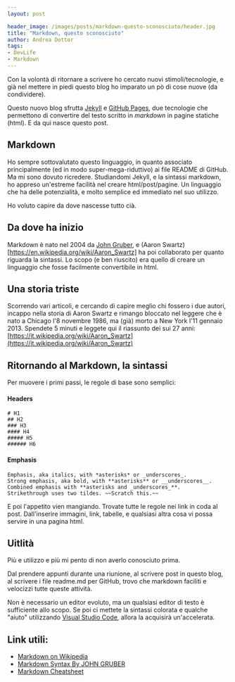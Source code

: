```yaml
---
layout: post

header_image: /images/posts/markdown-questo-sconosciuto/header.jpg
title: "Markdown, questo sconosciuto"
author: Andrea Dottor
tags:
- DevLife
- Markdown
---
```


Con la volontà di ritornare a scrivere ho cercato nuovi stimoli/tecnologie, e già nel mettere in piedi questo blog ho imparato un pò di cose nuove (da condividere).

Questo nuovo blog sfrutta [Jekyll](https://jekyllrb.com/) e [GitHub Pages](https://pages.github.com/), due tecnologie che permettono di convertire del testo scritto in *markdown* in pagine statiche (html). E da qui nasce questo post.

## Markdown

Ho sempre sottovalutato questo linguaggio, in quanto associato principalmente (ed in modo super-mega-riduttivo) ai file README di GitHub. Ma mi sono dovuto ricredere.
Studiandomi Jekyll, e la sintassi markdown, ho appreso un'estreme facilità nel creare html/post/pagine. Un linguaggio che ha delle potenzialità, e molto semplice ed immediato nel suo utilizzo.

Ho voluto capire da dove nascesse tutto cià.

## Da dove ha inizio

Markdown è nato nel 2004 da [John Gruber](https://en.wikipedia.org/wiki/John_Gruber), e (Aaron Swartz)[https://en.wikipedia.org/wiki/Aaron_Swartz] ha poi collaborato per quanto riguarda la sintassi. Lo scopo (e ben riuscito) era quello di creare un linguaggio che fosse facilmente convertibile in html.

## Una storia triste

Scorrendo vari articoli, e cercando di capire meglio chi fossero i due autori, incappo nella storia di Aaron Swartz e rimango bloccato nel leggere che è nato a Chicago l'8 novembre 1986, ma (già) morto a New York l'11 gennaio 2013. Spendete 5 minuti e leggete qui il riassunto dei sui 27 anni:[https://it.wikipedia.org/wiki/Aaron_Swartz](https://it.wikipedia.org/wiki/Aaron_Swartz)

## Ritornando al Markdown, la sintassi

Per muovere i primi passi, le regole di base sono semplici:

#### Headers

    # H1
    ## H2
    ### H3
    #### H4
    ##### H5
    ###### H6

#### Emphasis

    Emphasis, aka italics, with *asterisks* or _underscores_.
    Strong emphasis, aka bold, with **asterisks** or __underscores__.
    Combined emphasis with **asterisks and _underscores_**.
    Strikethrough uses two tildes. ~~Scratch this.~~

E poi l'appetito vien mangiando. Trovate tutte le regole nei link in coda al post. Dall'inserire immagini, link, tabelle, e qualsiasi altra cosa vi possa servire in una pagina html.

## Uitlità

Più e utilizzo e più mi pento di non averlo conosciuto prima.

Dal prendere appunti durante una riunione, al scrivere post in questo blog, al scrivere i file readme.md per GitHub, trovo che markdown faciliti e velocizzi tutte queste attività.

Non è necessario un editor evoluto, ma un qualsiasi editor di testo è sufficiente allo scopo. Se poi ci mettete la sintassi colorata e qualche "aiuto" utilizzando [Visual Studio Code](https://code.visualstudio.com/), allora la acquisirà un'accelerata.


## Link utili:

* [Markdown on Wikipedia](https://en.wikipedia.org/wiki/Markdown)
* [Markdown Syntax By JOHN GRUBER](https://daringfireball.net/projects/markdown/syntax)
* [Markdown Cheatsheet](https://github.com/adam-p/markdown-here/wiki/Markdown-Cheatsheet)